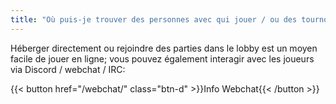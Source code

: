 ```yaml
---
title: "Où puis-je trouver des personnes avec qui jouer / ou des tournois?"
---
```


Héberger directement ou rejoindre des parties dans le lobby est un moyen facile de jouer en ligne; vous pouvez également interagir avec les joueurs via Discord / webchat / IRC:

{{< button href="/webchat/" class="btn-d" >}}Info Webchat{{< /button >}}
